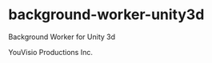 background-worker-unity3d
===================

Background Worker for Unity 3d

YouVisio Productions Inc.
